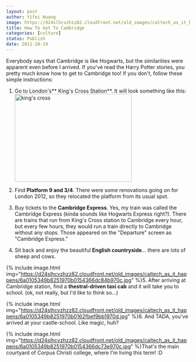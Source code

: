 ```yaml
---
layout: post
author: Yifei Huang
image: https://d24slhcvzhzz82.cloudfront.net/old_images/caltech_as_it_happens/6a0105349b8251970b0154366dc979970c.jpg
title: How To Get To Cambridge
categories: [culture]
status: Publish
date: 2011-10-19
---
```


Everybody says that Cambridge is like Hogwarts, but the similarities were apparent even before I arrived. If you've read the Harry Potter stories, you pretty much know how to get to Cambridge too! If you don't, follow these simple instructions:
1. Go to London's** King's Cross Station**. It will look something like this:
<a href="https://www.flickr.com/photos/secret_canadian/2254443582/" title="king's cross by sarah sosiak, on Flickr"><img alt="king's cross" src="https://farm3.static.flickr.com/2058/2254443582_a6a0e27a84.jpg" style="width: 320px; height: 240px;" /></a>
2. Find **Platform 9 and 3/4**. There were some renovations going on for London 2012, so they relocated the platform from its usual spot.

3. Buy tickets to the **Cambridge Express**. Yes, my train was called the Cambridge Express (kinda sounds like Hogwarts Express right?). There are trains that run from King's Cross station to Cambridge every hour, but every few hours, they would run a train directly to Cambridge without any stops. Those appeared on the "Departure" screen as "Cambridge Express."

4. Sit back and enjoy the beautiful **English countryside**... there are lots of sheep and cows.


{% include image.html img="https://d24slhcvzhzz82.cloudfront.net/old_images/caltech_as_it_happens/6a0105349b8251970b0154366dc84b970c.jpg" %}5. After arriving at Cambridge station, find a **thestral-driven taxi cab** and it will take you to school. (ok, not really, but I'd like to think so...)

{% include image.html img="https://d24slhcvzhzz82.cloudfront.net/old_images/caltech_as_it_happens/6a0105349b8251970b0162fbef9bb1970d.jpg" %}6. And TADA, you've arrived at your castle-school. Like magic, huh?

{% include image.html img="https://d24slhcvzhzz82.cloudfront.net/old_images/caltech_as_it_happens/6a0105349b8251970b0154366dc73e970c.jpg" %}That's the main courtyard of Corpus Christi college, where I'm living this term! :D
